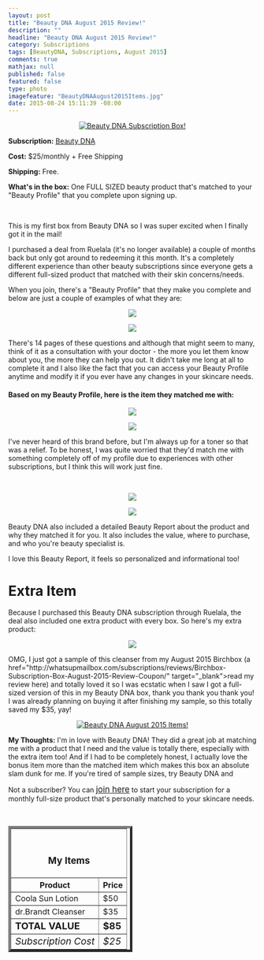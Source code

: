 ```yaml
---
layout: post
title: "Beauty DNA August 2015 Review!"
description: ""
headline: "Beauty DNA August 2015 Review!"
category: Subscriptions
tags: [BeautyDNA, Subscriptions, August 2015]
comments: true
mathjax: null
published: false
featured: false
type: photo
imagefeature: "BeautyDNAAugust2015Items.jpg"
date: 2015-08-24 15:11:39 -08:00
---
```


<center><a href="https://www.beautydna.com/" target="_blank">
<img src="/images/BeautyDNAAugust2015Box.jpg" border="0" style="border:none;max-width:100%;" alt="Beauty DNA Subscription Box!" />
</a></center>

<p><b>Subscription:</b> <a href="https://www.beautydna.com/" target="_blank">Beauty DNA</a></p>
<p><b>Cost:</b> $25/monthly + Free Shipping</p>
<p><b>Shipping:</b> Free. </p>
<p><b>What's in the box:</b> One FULL SIZED beauty product that's matched to your "Beauty Profile" that you complete upon signing up.</p>
<br>

<p>This is my first box from Beauty DNA so I was super excited when I finally got it in the mail!</p>
<p>I purchased a deal from Ruelala (it's no longer available) a couple of months back but only got around to redeeming it this month. It's a completely different experience than other beauty subscriptions since everyone gets a different full-sized product that matched with their skin concerns/needs.</p>
<p>When you join, there's a "Beauty Profile" that they make you complete and below are just a couple of examples of what they are:</p>

<p><center><img src='/images/BeautyDNAAugust2015Profile1.png'></center></p>
<p><center><img src='/images/BeautyDNAAugust2015Profile2.png'></center></p>

<p>There's 14 pages of these questions and although that might seem to many, think of it as a consultation with your doctor - the more you let them know about you, the more they can help you out. It didn't take me long at all to complete it and I also like the fact that you can access your Beauty Profile anytime and modify it if you ever have any changes in your skincare needs.</p>

<H4>Based on my Beauty Profile, here is the item they matched me with:</H4>

<p><center><img src='/images/BeautyDNAAugust2015Toner.jpg'></center></p>
<p><center><img src='/images/BeautyDNAAugust2015Toner.jpg'></center></p>

<p>I've never heard of this brand before, but I'm always up for a toner so that was a relief. To be honest, I was quite worried that they'd match me with something completely off of my profile due to experiences with other subscriptions, but I think this will work just fine.</p>
<br>

<p><center><img src='/images/BeautyDNAAugust2015Info.jpg'></center></p>
<p><center><img src='/images/BeautyDNAAugust2015Info2.jpg'></center></p>

<p>Beauty DNA also included a detailed Beauty Report about the product and why they matched it for you. It also includes the value, where to purchase, and who you're beauty specialist is.</p>

<p>I love this Beauty Report, it feels so personalized and informational too!</p>

# Extra Item

<p>Because I purchased this Beauty DNA subscription through Ruelala, the deal also included one extra product with every box. So here's my extra product:</p>

<p><center><img src='/images/BeautyDNAAugust2015Cleanser.jpg'></center></p>

<p>OMG, I just got a sample of this cleanser from my August 2015 Birchbox (a href="http://whatsupmailbox.com/subscriptions/reviews/Birchbox-Subscription-Box-August-2015-Review-Coupon/" target="_blank">read my review here</a>) and totally loved it so I was ecstatic when I saw I got a full-sized version of this in my Beauty DNA box, thank you thank you thank you! I was already planning on buying it after finishing my sample, so this totally saved my $35, yay!</p>

<center><a href="https://www.beautydna.com/" target="_blank">
<img src="/images/BeautyDNAAugust2015Items.png" border="0" style="border:none;max-width:100%;" alt="Beauty DNA August 2015 Items!" />
</a></center>

<p><i class="icon-exclamation-sign"></i><b> My Thoughts:</b> I'm in love with Beauty DNA! They did a great job at matching me with a product that I need and the value is totally there, especially with the extra item too! And if I had to be completely honest, I actually love the bonus item more than the matched item which makes this box an absolute slam dunk for me. If you're tired of sample sizes, try Beauty DNA and </p>

<p>Not a subscriber? You can <a href="https://www.beautydna.com/"><big>join here</big></a> to start your subscription for a monthly full-size product that's personally matched to your skincare needs.</p>
<br>

<TABLE  BORDER="5" style="width:50%">
   <TR>
      <TH COLSPAN="2">
         <H3><BR><center>My Items</center></H3>
      </TH>
   </TR>
      <TH>Product</TH>
      <TH>Price</TH>
  <TR>
      <TD>Coola Sun Lotion</TD>
      <TD>$50</TD>
   </TR>
   <TR>
      <TD>dr.Brandt Cleanser</TD>
      <TD>$35</TD>
   </TR>
   <TR>
      <TD><b><big>TOTAL VALUE</big></b></TD>
      <TD><b><big>$85</big></b></TD>
   </TR>
   <TR>
      <TD><i><big>Subscription Cost</big></i></TD>
      <TD><i><big>$25</big></i></TD>
   </TR>
</TABLE>
